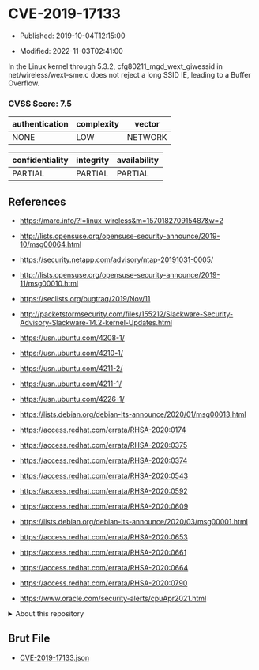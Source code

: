 # CVE-2019-17133

- Published: 2019-10-04T12:15:00

- Modified: 2022-11-03T02:41:00

In the Linux kernel through 5.3.2, cfg80211_mgd_wext_giwessid in net/wireless/wext-sme.c does not reject a long SSID IE, leading to a Buffer Overflow.

### CVSS Score: **7.5**

| authentication | complexity | vector |
| --- | --- | --- |
| NONE | LOW | NETWORK |

| confidentiality | integrity | availability |
| --- | --- | --- |
| PARTIAL | PARTIAL | PARTIAL |

## References

* https://marc.info/?l=linux-wireless&m=157018270915487&w=2

* http://lists.opensuse.org/opensuse-security-announce/2019-10/msg00064.html

* https://security.netapp.com/advisory/ntap-20191031-0005/

* http://lists.opensuse.org/opensuse-security-announce/2019-11/msg00010.html

* https://seclists.org/bugtraq/2019/Nov/11

* http://packetstormsecurity.com/files/155212/Slackware-Security-Advisory-Slackware-14.2-kernel-Updates.html

* https://usn.ubuntu.com/4208-1/

* https://usn.ubuntu.com/4210-1/

* https://usn.ubuntu.com/4211-2/

* https://usn.ubuntu.com/4211-1/

* https://usn.ubuntu.com/4226-1/

* https://lists.debian.org/debian-lts-announce/2020/01/msg00013.html

* https://access.redhat.com/errata/RHSA-2020:0174

* https://access.redhat.com/errata/RHSA-2020:0375

* https://access.redhat.com/errata/RHSA-2020:0374

* https://access.redhat.com/errata/RHSA-2020:0543

* https://access.redhat.com/errata/RHSA-2020:0592

* https://access.redhat.com/errata/RHSA-2020:0609

* https://lists.debian.org/debian-lts-announce/2020/03/msg00001.html

* https://access.redhat.com/errata/RHSA-2020:0653

* https://access.redhat.com/errata/RHSA-2020:0661

* https://access.redhat.com/errata/RHSA-2020:0664

* https://access.redhat.com/errata/RHSA-2020:0790

* https://www.oracle.com/security-alerts/cpuApr2021.html

<details>
<summary>About this repository</summary> 

  This repository is part of the project [Live Hack CVE](https://github.com/Live-Hack-CVE). Main website can be found [www.live-hack.org](https://www.live-hack.org) 
  
  Made by [Sn0wAlice](https://github.com/Sn0wAlice) for the people that care about security and need to have a feed of the latest CVEs. Hope you enjoy it, don't forget to star the repo and follow me on [Twitter](https://twitter.com/Sn0wAlice) and [Github](https://github.com/Sn0wAlice). And that is my [personnal website](https://www.alice-snow.me/)

  - [Home Page](https://github.com/Live-Hack-CVE)
  - [Framework](https://github.com/Live-Hack-CVE/cve-framework)
  - [CVE database](https://github.com/Live-Hack-CVE/full_database)
  - [Changelog](https://github.com/Live-Hack-CVE/Changelog)
</details>

## Brut File

* [CVE-2019-17133.json](https://raw.githubusercontent.com/Live-Hack-CVE/full_database/main/cves/2019/CVE-2019-17133.json)

